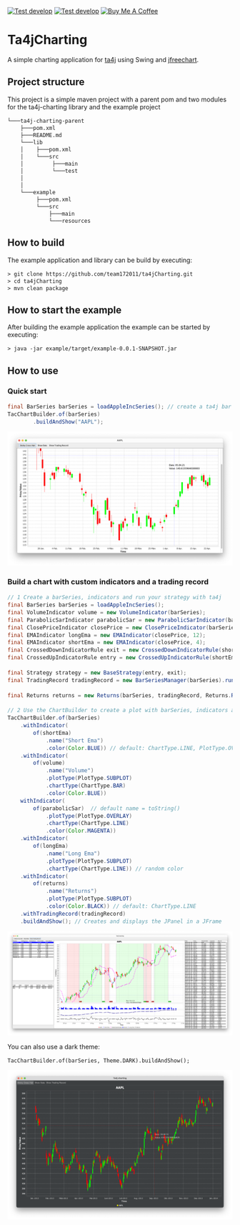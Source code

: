 [![Test develop](https://github.com/team172011/ta4jCharting/actions/workflows/test-action-master.yml/badge.svg?branch=master&event=push)](https://github.com/team172011/ta4jCharting/actions/workflows/test-action-master.yml) [![Test develop](https://github.com/team172011/ta4jCharting/actions/workflows/test-action-develop.yml/badge.svg?branch=develop&event=push)](https://github.com/team172011/ta4jCharting/actions/workflows/test-action-develop.yml)
<a href="https://buymeacoffee.com/simonjwimmer" target="_blank"><img src="https://cdn.buymeacoffee.com/buttons/default-orange.png" alt="Buy Me A Coffee" height="25" width="100"></a>

# Ta4jCharting
A simple charting application for [ta4j](https://github.com/ta4j/ta4j) using Swing and [jfreechart](https://github.com/jfree/jfreechart).

## Project structure
This project is a simple maven project with a parent pom and two modules for the ta4j-charting library and the example project
```text
└───ta4j-charting-parent
    ├───pom.xml
    ├───README.md
    └───lib
    │    ├───pom.xml
    │    └───src
    │         ├───main
    │         └───test
    │    
    │
    └───example
         ├───pom.xml
         └───src
             ├───main
             └───resources
```

## How to build
The example application and library can be build by executing:
```shell
> git clone https://github.com/team172011/ta4jCharting.git
> cd ta4jCharting
> mvn clean package
```

## How to start the example
After building the example application the example can be started by executing:
```shell
> java -jar example/target/example-0.0.1-SNAPSHOT.jar
```

## How to use
### Quick start
```java
final BarSeries barSeries = loadAppleIncSeries(); // create a ta4j bar series
TacChartBuilder.of(barSeries)
        .buildAndShow("AAPL");
```
![Example picture](repo/example2.png)
### Build a chart with custom indicators and a trading record
```java
// 1 Create a barSeries, indicators and run your strategy with ta4j
final BarSeries barSeries = loadAppleIncSeries();
final VolumeIndicator volume = new VolumeIndicator(barSeries);
final ParabolicSarIndicator parabolicSar = new ParabolicSarIndicator(barSeries);
final ClosePriceIndicator closePrice = new ClosePriceIndicator(barSeries);
final EMAIndicator longEma = new EMAIndicator(closePrice, 12);
final EMAIndicator shortEma = new EMAIndicator(closePrice, 4);
final CrossedDownIndicatorRule exit = new CrossedDownIndicatorRule(shortEma, longEma);
final CrossedUpIndicatorRule entry = new CrossedUpIndicatorRule(shortEma, longEma);

final Strategy strategy = new BaseStrategy(entry, exit);
final TradingRecord tradingRecord = new BarSeriesManager(barSeries).run(strategy);

final Returns returns = new Returns(barSeries, tradingRecord, Returns.ReturnType.ARITHMETIC);

// 2 Use the ChartBuilder to create a plot with barSeries, indicators and trading record
TacChartBuilder.of(barSeries)
    .withIndicator(
        of(shortEma)
            .name("Short Ema")
            .color(Color.BLUE)) // default: ChartType.LINE, PlotType.OVERLAY
    .withIndicator(
        of(volume)
            .name("Volume")
            .plotType(PlotType.SUBPLOT)
            .chartType(ChartType.BAR)
            .color(Color.BLUE))
    withIndicator(
        of(parabolicSar)  // default name = toString()
            .plotType(PlotType.OVERLAY)
            .chartType(ChartType.LINE)
            .color(Color.MAGENTA))
    .withIndicator(
        of(longEma)
            .name("Long Ema")
            .plotType(PlotType.SUBPLOT)
            .chartType(ChartType.LINE)) // random color
    .withIndicator(
        of(returns)
            .name("Returns")
            .plotType(PlotType.SUBPLOT)
            .color(Color.BLACK)) // default: ChartType.LINE
    .withTradingRecord(tradingRecord)
    .buildAndShow(); // Creates and displays the JPanel in a JFrame
```
![Example picture](repo/example1.png)


You can also use a dark theme:
```
TacChartBuilder.of(barSeries, Theme.DARK).buildAndShow();
```
![Example picture](repo/example4_dark.png)